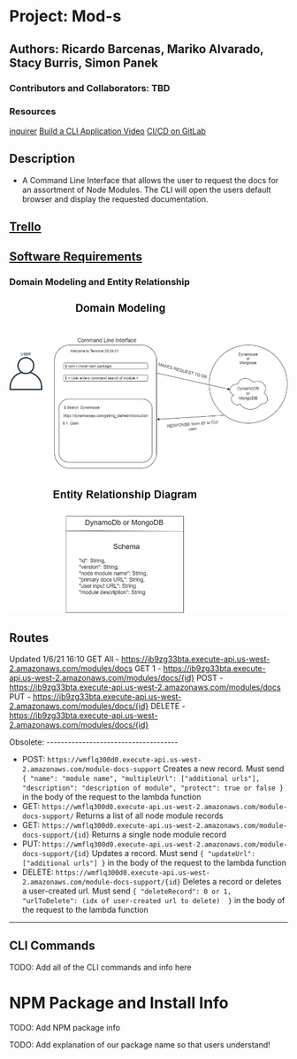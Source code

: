 # Project: Mod-s

## Authors: Ricardo Barcenas, Mariko Alvarado, Stacy Burris, Simon Panek

### Contributors and Collaborators: TBD

### Resources

[inquirer](https://medium.com/jspoint/making-cli-app-with-ease-using-commander-js-and-inquirer-js-f3bbd52977ac)
[Build a CLI Application Video](https://www.youtube.com/watch?v=v2GKt39-LPA)
[CI/CD on GitLab]()

## Description 

- A Command Line Interface that allows the user to request the docs for an assortment of Node Modules. The CLI will open the users default browser and display the requested documentation.

## [Trello](https://trello.com/b/MYPIAEBG/mod-s)
## [Software Requirements](requirements.md)

### Domain Modeling and Entity Relationship

![dm and entity](Domain-Modeling-Mods.png)

## Routes

Updated 1/6/21 16:10
  GET All - https://ib9zg33bta.execute-api.us-west-2.amazonaws.com/modules/docs
  GET 1 - https://ib9zg33bta.execute-api.us-west-2.amazonaws.com/modules/docs/{id}
  POST - https://ib9zg33bta.execute-api.us-west-2.amazonaws.com/modules/docs
  PUT - https://ib9zg33bta.execute-api.us-west-2.amazonaws.com/modules/docs/{id}
  DELETE - https://ib9zg33bta.execute-api.us-west-2.amazonaws.com/modules/docs/{id}

Obsolete: -------------------------------------
- POST: `https://wmflq300d0.execute-api.us-west-2.amazonaws.com/module-docs-support` Creates a new record. Must send `{ "name": "module name", "multipleUrl": ["additional urls"], "description": "description of module", "protect": true or false }` in the body of the request to the lambda function
- GET: `https://wmflq300d0.execute-api.us-west-2.amazonaws.com/module-docs-support/` Returns a list of all node module records
- GET: `https://wmflq300d0.execute-api.us-west-2.amazonaws.com/module-docs-support/{id}` Returns a single node module record
- PUT: `https://wmflq300d0.execute-api.us-west-2.amazonaws.com/module-docs-support/{id}` Updates a record. Must send `{ "updateUrl": ["additional urls"] }` in the body of the request to the lambda function
- DELETE: `https://wmflq300d0.execute-api.us-west-2.amazonaws.com/module-docs-support/{id}` Deletes a record or deletes a user-created url. Must send `{ "deleteRecord": 0 or 1, "urlToDelete": (idx of user-created url to delete)  }` in the body of the request to the lambda function
----------------------------------------------

## CLI Commands

TODO: Add all of the CLI commands and info here

# NPM Package and Install Info

TODO: Add NPM package info

TODO: Add explanation of our package name so that users understand!



